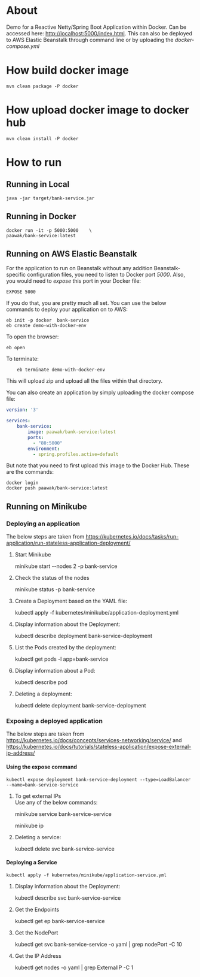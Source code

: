 # About

Demo for a Reactive Netty/Spring Boot Application within Docker. Can be accessed here: <http://localhost:5000/index.html>. This can also be deployed to AWS Elastic Beanstalk through command line or by uploading the *docker-compose.yml*

# How build docker image

    mvn clean package -P docker

# How upload docker image to docker hub

    mvn clean install -P docker

# How to run

## Running in Local

    java -jar target/bank-service.jar

## Running in Docker

    docker run -it -p 5000:5000    \
    paawak/bank-service:latest
    
## Running on AWS Elastic Beanstalk
For the application to run on Beanstalk without any addition Beanstalk-specific configuration files, you need to listen to Docker port *5000*. Also, you would need to *expose* this port in your Docker file:

    EXPOSE 5000

If you do that, you are pretty much all set. You can use the below commands to deploy your application on to AWS:

    eb init -p docker  bank-service
    eb create demo-with-docker-env
    
To open the browser:

    eb open
    
To terminate:
        
        eb terminate demo-with-docker-env
        
This will upload zip and upload all the files within that directory. 

You can also create an application by simply uploading the docker compose file:

```yaml
version: '3'

services:
    bank-service:
        image: paawak/bank-service:latest
        ports:
          - "80:5000"
        environment:
          - spring.profiles.active=default
```
But note that you need to first upload this image to the Docker Hub. These are the commands:

    docker login
    docker push paawak/bank-service:latest
        
## Running on Minikube
### Deploying an application
The below steps are taken from <https://kubernetes.io/docs/tasks/run-application/run-stateless-application-deployment/>

1. Start Minikube

    minikube start --nodes 2 -p bank-service
    
    
1. Check the status of the nodes
    
    minikube status -p bank-service        
    

1. Create a Deployment based on the YAML file:

    kubectl apply -f kubernetes/minikube/application-deployment.yml

1. Display information about the Deployment:

    kubectl describe deployment bank-service-deployment
        
1. List the Pods created by the deployment:

    kubectl get pods -l app=bank-service
    
1. Display information about a Pod:

    kubectl describe pod <pod-name>
    
1. Deleting a deployment:

    kubectl delete deployment bank-service-deployment
    
### Exposing a deployed application
The below steps are taken from <https://kubernetes.io/docs/concepts/services-networking/service/> and <https://kubernetes.io/docs/tutorials/stateless-application/expose-external-ip-address/>

#### Using the expose command

    kubectl expose deployment bank-service-deployment --type=LoadBalancer --name=bank-service-service

1. To get external IPs    
Use any of the below commands:    

    minikube service bank-service-service
    
    minikube ip
    
1. Deleting a service:

    kubectl delete svc bank-service-service    

#### Deploying a Service

    kubectl apply -f kubernetes/minikube/application-service.yml

1. Display information about the Deployment:

    kubectl describe svc bank-service-service
    
1. Get the Endpoints

    kubectl get ep bank-service-service
    
1. Get the NodePort

    kubectl get svc bank-service-service -o yaml | grep nodePort -C 10
    
1. Get the IP Address

    kubectl get nodes -o yaml | grep ExternalIP -C 1
    
                    